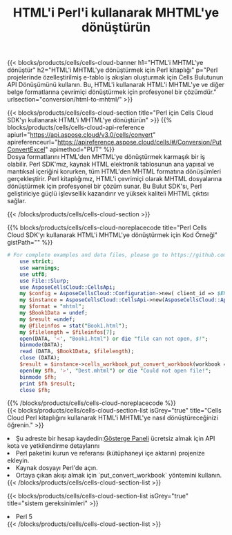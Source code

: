 ﻿---
title:  HTML'i Perl'i kullanarak MHTML'ye dönüştürün
description:  HTML formatındaki bir dosyayı MHTML formatındaki bir dosyaya dönüştürmek için Perl için Aspose.Cells Cloud SDK'yı kullanma.
kwords: Excel, Convert HTML to MHTML, REST, Perl
howto: How to convert HTML to MHTML using Aspose.Cells Cloud Perl library.
---
{{< blocks/products/cells/cells-cloud-banner h1="HTML\'i MHTML\'ye dönüştür" h2="HTML\'i MHTML\'ye dönüştürmek için Perl kitaplığı" p="Perl projelerinde özelleştirilmiş e-tablo iş akışları oluşturmak için Cells Bulutunun API Dönüşümünü kullanın. Bu, HTML\'i kullanarak HTML\'i MHTML\'ye ve diğer belge formatlarına çevrimiçi dönüştürmek için profesyonel bir çözümdür." urlsection="conversion/html-to-mhtml/" >}}

{{< blocks/products/cells/cells-cloud-section title="Perl için Cells Cloud SDK\'yı kullanarak HTML\'i MHTML\'ye dönüştürün" >}}
{{% blocks/products/cells/cells-cloud-api-reference apiurl="https://api.aspose.cloud/v3.0/cells/convert" apireferenceurl="https://apireference.aspose.cloud/cells/#/Conversion/PutConvertExcel" apimethod="PUT" %}}
<br/>
Dosya formatlarını HTML'den MHTML'ye dönüştürmek karmaşık bir iş olabilir. Perl SDK'mız, kaynak HTML elektronik tablosunun ana yapısal ve mantıksal içeriğini korurken, tüm HTML'den MHTML formatına dönüşümleri gerçekleştirir. Perl kitaplığımız, HTML'i çevrimiçi olarak MHTML dosyalarına dönüştürmek için profesyonel bir çözüm sunar. Bu Bulut SDK'sı, Perl geliştiriciye güçlü işlevsellik kazandırır ve yüksek kaliteli MHTML çıktısı sağlar.

{{< /blocks/products/cells/cells-cloud-section >}}

{{% blocks/products/cells/cells-cloud-noreplacecode title="Perl Cells Cloud SDK\'yı kullanarak HTML\'i MHTML\'ye dönüştürmek için Kod Örneği" gistPath="" %}}
 
```perl
# For complete examples and data files, please go to https://github.com/aspose-cells-cloud/aspose-cells-cloud-perl/
    use strict;
    use warnings;
    use utf8; 
    use File::Slurp;
    use AsposeCellsCloud::CellsApi;
    my $config = AsposeCellsCloud::Configuration->new( client_id => $ENV{'ProductClientId'}, client_secret => $ENV{'ProductClientSecret'});
    my $instance = AsposeCellsCloud::CellsApi->new(AsposeCellsCloud::ApiClient->new( $config));
    my $format = "mhtml";
    my $Book1Data = undef;
    my $result =undef;
    my @fileinfos = stat("Book1.html");
    my $filelength = $fileinfos[7];
    open(DATA, '<', "Book1.html") or die "file can not open, $!";
    binmode(DATA);
    read (DATA, $Book1Data, $filelength);
    close (DATA); 
    $result = $instance->cells_workbook_put_convert_workbook(workbook => $Book1Data, format => $format);
    open(my $fh, '>', "Dest.mhtml") or die "Could not open file!";
    binmode $fh;
    print $fh $result;
    close $fh;
```
 
{{% /blocks/products/cells/cells-cloud-noreplacecode %}}
<br/>
{{< blocks/products/cells/cells-cloud-section-list isGrey="true" title="Cells Cloud Perl kitaplığını kullanarak HTML\'i MHTML\'ye nasıl dönüştüreceğinizi öğrenin." >}}
<li> Şu adreste bir hesap kaydedin:<a href="https://dashboard.aspose.cloud/">Gösterge Paneli</a> ücretsiz almak için API kota ve yetkilendirme detaylarını</li>
<li>Perl paketini kurun ve referansı (kütüphaneyi içe aktarın) projenize ekleyin.</li>
<li>Kaynak dosyayı Perl'de açın.</li>
<li>Ortaya çıkan akışı almak için `put_convert_workbook` yöntemini kullanın.</li>
{{< /blocks/products/cells/cells-cloud-section-list >}}

{{< blocks/products/cells/cells-cloud-section-list isGrey="true" title="sistem gereksinimleri" >}}
<li>Perl 5</li>
{{< /blocks/products/cells/cells-cloud-section-list >}}
